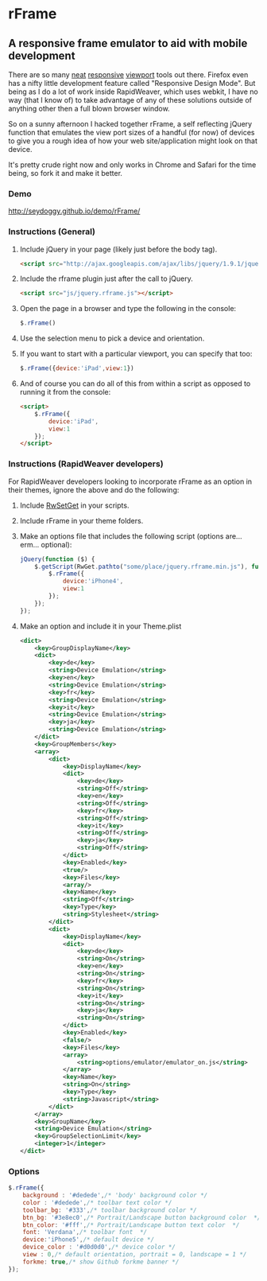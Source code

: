 # rFrame
## A responsive frame emulator to aid with mobile development

There are so many [neat][viewport resizer] [responsive][Responsinator] [viewport][Ripple] tools out there. Firefox even has a nifty little development feature called "Responsive Design Mode". But being as I do a lot of work inside RapidWeaver, which uses webkit, I have no way (that I know of) to take advantage of any of these solutions outside of anything other then a full blown browser window.

So on a sunny afternoon I hacked together rFrame, a self reflecting jQuery function that emulates the view port sizes of a handful (for now) of devices to give you a rough idea of how your web site/application might look on that device.

It's pretty crude right now and only works in Chrome and Safari for the time being, so fork it and make it better.

### Demo

<http://seydoggy.github.io/demo/rFrame/>

### Instructions (General)

1. Include jQuery in your page (likely just before the body tag).

	```html
	<script src="http://ajax.googleapis.com/ajax/libs/jquery/1.9.1/jquery.min.js"></script>
	```

1. Include the rframe plugin just after the call to jQuery.

	```html
	<script src="js/jquery.rframe.js"></script>
	```

1. Open the page in a browser and type the following in the console:

	```js
	$.rFrame()
	````

1. Use the selection menu to pick a device and orientation.

1. If you want to start with a particular viewport, you can specify that too:

	```js
	$.rFrame({device:'iPad',view:1})
	```

1. And of course you can do all of this from within a script as opposed to running it from the console:

	```html
	<script>
		$.rFrame({
			device:'iPad',
			view:1
		});
	</script>
	```

### Instructions (RapidWeaver developers)

For RapidWeaver developers looking to incorporate rFrame as an option in their themes, ignore the above and do the following:

1. Include [RwSetGet](https://github.com/seyDoggy/RwSetGet) in your scripts.

1. Include rFrame in your theme folders.

1. Make an options file that includes the following script (options are... erm... optional):

	```js
	jQuery(function ($) {
		$.getScript(RwGet.pathto("some/place/jquery.rframe.min.js"), function() {
			$.rFrame({
				device:'iPhone4',
				view:1
			});
		});
	});
	```

1. Make an option and include it in your Theme.plist

	```xml
	<dict>
		<key>GroupDisplayName</key>
		<dict>
			<key>de</key>
			<string>Device Emulation</string>
			<key>en</key>
			<string>Device Emulation</string>
			<key>fr</key>
			<string>Device Emulation</string>
			<key>it</key>
			<string>Device Emulation</string>
			<key>ja</key>
			<string>Device Emulation</string>
		</dict>
		<key>GroupMembers</key>
		<array>
			<dict>
				<key>DisplayName</key>
				<dict>
					<key>de</key>
					<string>Off</string>
					<key>en</key>
					<string>Off</string>
					<key>fr</key>
					<string>Off</string>
					<key>it</key>
					<string>Off</string>
					<key>ja</key>
					<string>Off</string>
				</dict>
				<key>Enabled</key>
				<true/>
				<key>Files</key>
				<array/>
				<key>Name</key>
				<string>Off</string>
				<key>Type</key>
				<string>Stylesheet</string>
			</dict>
			<dict>
				<key>DisplayName</key>
				<dict>
					<key>de</key>
					<string>On</string>
					<key>en</key>
					<string>On</string>
					<key>fr</key>
					<string>On</string>
					<key>it</key>
					<string>On</string>
					<key>ja</key>
					<string>On</string>
				</dict>
				<key>Enabled</key>
				<false/>
				<key>Files</key>
				<array>
					<string>options/emulator/emulator_on.js</string>
				</array>
				<key>Name</key>
				<string>On</string>
				<key>Type</key>
				<string>Javascript</string>
			</dict>
		</array>
		<key>GroupName</key>
		<string>Device Emulation</string>
		<key>GroupSelectionLimit</key>
		<integer>1</integer>
	</dict>
	```

### Options

```js
$.rFrame({
	background : '#dedede',/* 'body' background color */
	color : '#dedede',/* toolbar text color */
	toolbar_bg: '#333',/* toolbar background color */
	btn_bg: '#3e8ec0',/* Portrait/Landscape button background color  */
	btn_color: '#fff',/* Portrait/Landscape button text color  */
	font: 'Verdana',/* toolbar font  */
	device:'iPhone5',/* default device */
	device_color : '#d0d0d0',/* device color */
	view : 0,/* default orientation, portrait = 0, landscape = 1 */
	forkme: true,/* show Github forkme banner */
});
```

[viewport resizer]: http://lab.maltewassermann.com/viewport-resizer/ "viewport resizer"
[Responsinator]: http://www.responsinator.com/ "The Responsinator"
[Ripple]: https://chrome.google.com/webstore/detail/ripple-emulator-beta/geelfhphabnejjhdalkjhgipohgpdnoc?utm_source=chrome-ntp-icon "Ripple Emulator"